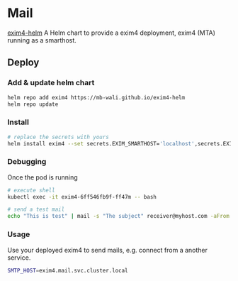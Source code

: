 # Mail

[exim4-helm](https://github.com/mb-wali/exim4-helm)
A Helm chart to provide a exim4 deployment, exim4 (MTA) running as a smarthost.

## Deploy

### Add & update helm chart

```bash
helm repo add exim4 https://mb-wali.github.io/exim4-helm
helm repo update
```

### Install

```bash
# replace the secrets with yours
helm install exim4 --set secrets.EXIM_SMARTHOST='localhost',secrets.EXIM_PASSWORD='passw0rd',secrets.EXIM_ALLOWED_SENDERS='*' exim4/exim4 --namespace mail --create-namespace --wait
```

### Debugging

Once the pod is running

```bash
# execute shell 
kubectl exec -it exim4-6ff546fb9f-ff47m -- bash

# send a test mail
echo "This is test" | mail -s "The subject" receiver@myhost.com -aFrom:sender@myhost.com
```

### Usage

Use your deployed exim4 to send mails, 
e.g. connect from a another service.

```bash
SMTP_HOST=exim4.mail.svc.cluster.local
```
